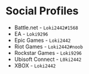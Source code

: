 # Social Profiles

* Battle.net - `Loki2442#1568`
* EA - `Loki9296`
* Epic Games - `Loki2442`
* Riot Games - `Loki2442#noob`
* Rockstar Games - `Loki9296`
* Ubisoft Connect - `L0ki2442`
* XBOX - `Loki2442`
